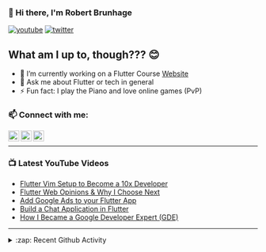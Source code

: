 ### 👋 Hi there, I'm Robert Brunhage

[![youtube](https://img.shields.io/static/v1?label=@RobertBrunhage&message=Subscribe&logo=YouTube&color=FF0000&style=for-the-badge)](http://bit.ly/2SUyRhx)
[![twitter](https://img.shields.io/twitter/follow/robertbrunhage?color=%231DA1F2&logo=twitter&style=for-the-badge)](https://twitter.com/intent/follow?original_referer=https%3A%2F%2Fgithub.com%2Frobertbrunhage&screen_name=robertbrunhage)

## What am I up to, though??? 😊
- 🔭 I’m currently working on a Flutter Course [Website](https://robertbrunhage.com)
- 💬 Ask me about Flutter or tech in general
- ⚡ Fun fact: I play the Piano and love online games (PvP)

### 📫 Connect with me:

[<img align="left" alt="RobertBrunhage | YouTube" width="22px" src="https://cdn.jsdelivr.net/npm/simple-icons@v3/icons/youtube.svg" />][youtube]
[<img align="left" alt="RobertBrunhage | Twitter" width="22px" src="https://cdn.jsdelivr.net/npm/simple-icons@v3/icons/twitter.svg" />][twitter]
[<img align="left" alt="RobertBrunhageDev | Instagram" width="22px" src="https://cdn.jsdelivr.net/npm/simple-icons@v3/icons/instagram.svg" />][instagram]

<br />

---

### 📺 Latest YouTube Videos
<!-- YOUTUBE:START -->
- [Flutter Vim Setup to Become a 10x Developer](https://www.youtube.com/watch?v=-0RiAlOXGYs)
- [Flutter Web Opinions & Why I Choose Next](https://www.youtube.com/watch?v=YHhC-7FVo7I)
- [Add Google Ads to your Flutter App](https://www.youtube.com/watch?v=4mJQQmjnL3Q)
- [Build a Chat Application in Flutter](https://www.youtube.com/watch?v=Qhwc9V7VNtc)
- [How I Became a Google Developer Expert (GDE)](https://www.youtube.com/watch?v=gIitRv_NfJc)
<!-- YOUTUBE:END -->

---

<details>
  <summary>:zap: Recent Github Activity</summary>
  
<!--START_SECTION:activity-->
1. 🗣 Commented on [#61325](https://github.com/flutter/flutter/issues/61325) in [flutter/flutter](https://github.com/flutter/flutter)
2. 🗣 Commented on [#185](https://github.com/Xuyuanp/nerdtree-git-plugin/issues/185) in [Xuyuanp/nerdtree-git-plugin](https://github.com/Xuyuanp/nerdtree-git-plugin)
3. 🎉 Merged PR [#59](https://github.com/RobertBrunhage/website/pull/59) in [RobertBrunhage/website](https://github.com/RobertBrunhage/website)
4. 💪 Opened PR [#59](https://github.com/RobertBrunhage/website/pull/59) in [RobertBrunhage/website](https://github.com/RobertBrunhage/website)
5. ❗️ Closed issue [#57](https://github.com/RobertBrunhage/website/issues/57) in [RobertBrunhage/website](https://github.com/RobertBrunhage/website)
<!--END_SECTION:activity-->

</details>

[twitter]: https://twitter.com/robertbrunhage
[youtube]: https://youtube.com/c/robertbrunhage
[instagram]: https://instagram.com/robertbrunhagedev
